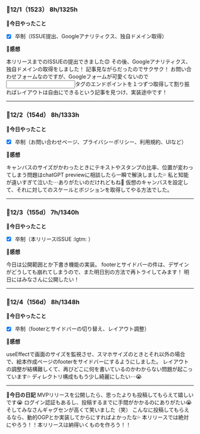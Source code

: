### 🍓12/1（1523） 8h/1325h
**🐰今日やったこと**
- [x] 卒制（ISSUE提出、Googleアナリティクス、独自ドメイン取得）

**🐣感想**

本リリースまでのISSUEの提出できました😊
その後、Googleアナリティクス、独自ドメインの取得をしました！
記事見ながらだったのでサクサク！
お問い合わせフォームなのですが、Googleフォームが可愛くないので<input>タグのエンドポイントを１つずつ取得して割り振ればレイアウトは自由にできるという記事を見つけ、実装途中です！
***
### 🍓12/2（154d） 8h/1333h
**🐰今日やったこと**
- [x] 卒制（お問い合わせページ、プライバシーポリシー、利用規約、UIなど）

**🐣感想**

キャンバスのサイズがかわったときにテキストやスタンプの比率、位置が変わってしまう問題はchatGPT previewに相談したら一瞬で解決しました💦
私と知能が違いすぎて泣いた⋯ありがたいのだけれどもね💩
仮想のキャンバスを設定して、それに対してのスケールとポジションを取得してやる方法でした。
***
### 🍓12/3（155d） 7h/1340h
**🐰今日やったこと**
- [x] 卒制（本リリースISSUE :lgtm: ）

**🐣感想**

今日は公開範囲とか下書き機能の実装。
footerとサイドバーの件は、デザインがどうしても崩れてしまうので、また明日別の方法で再トライしてみます！
明日にはみなさんに公開したい！
***
### 🍓12/4（156d） 8h/1348h
**🐰今日やったこと**
- [x] 卒制（footerとサイドバーの切り替え、レイアウト調整）

**🐣感想**

useEffectで画面のサイズを監視させ、スマホサイズのときとそれ以外の場合で、絵本作成ページのfooterをサイドバーにするようにしました。
レイアウトの調整が結構難しくて、再びどこに何を書いているのかわからない問題が起こっています💦
ディレクトリ構成ももう少し綺麗にしたい⋯😭
***
**💖今日の日記**
MVPリリースを公開したら、思ったよりも投稿してもらえて嬉しいです😭
ログイン認証もあるし、投稿するまでに手間がかかるのにありがたい😭
そしてみなさんギャグセンが高くて笑いました（笑）
こんなに投稿してもらえるなら、動的OGPとか実装してからにすればよかったな💦
本リリースでは絶対にやろう！！本リリースは納得いくものを作ろう！！
